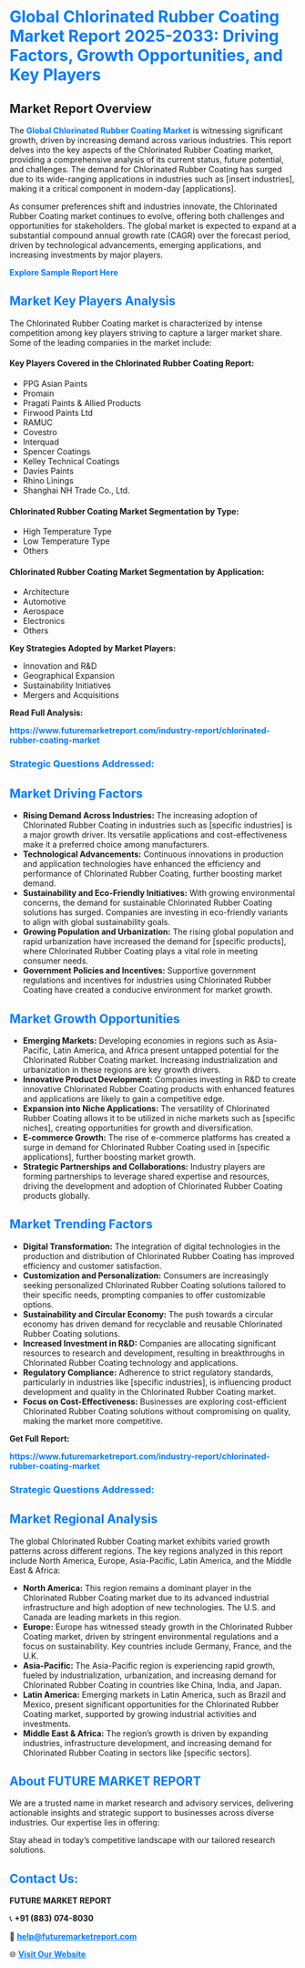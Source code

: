 <h1 style="color: #007BFF;">Global Chlorinated Rubber Coating Market Report 2025-2033: Driving Factors, Growth Opportunities, and Key Players</h1>

<section id="overview">
<h2>Market Report Overview</h2>
<p>The <a href="https://www.futuremarketreport.com/industry-report/chlorinated-rubber-coating-market" style="color: #007BFF; text-decoration: none;"><strong>Global Chlorinated Rubber Coating Market</strong></a> is witnessing significant growth, driven by increasing demand across various industries. This report delves into the key aspects of the Chlorinated Rubber Coating market, providing a comprehensive analysis of its current status, future potential, and challenges. The demand for Chlorinated Rubber Coating has surged due to its wide-ranging applications in industries such as [insert industries], making it a critical component in modern-day [applications].</p>
<p>As consumer preferences shift and industries innovate, the Chlorinated Rubber Coating market continues to evolve, offering both challenges and opportunities for stakeholders. The global market is expected to expand at a substantial compound annual growth rate (CAGR) over the forecast period, driven by technological advancements, emerging applications, and increasing investments by major players.</p>
</section>

<section id="overview">
<p><a href="https://www.futuremarketreport.com/request-sample/reportId=86979" style="color: #007BFF; text-decoration: none;"><strong>Explore Sample Report Here</strong></a></p>
</section>

<section id="key-players">
<h2 style="color: #007BFF;">Market Key Players Analysis</h2>
<p>The Chlorinated Rubber Coating market is characterized by intense competition among key players striving to capture a larger market share. Some of the leading companies in the market include:</p>
<h4>Key Players Covered in the Chlorinated Rubber Coating Report:</h4>
<ul><li>PPG Asian Paints</li><li>Promain</li><li>Pragati Paints &amp; Allied Products</li><li>Firwood Paints Ltd</li><li>RAMUC</li><li>Covestro</li><li>Interquad</li><li>Spencer Coatings</li><li>Kelley Technical Coatings</li><li>Davies Paints</li><li>Rhino Linings</li><li>Shanghai NH Trade Co., Ltd.</li></ul>
<h4>Chlorinated Rubber Coating Market Segmentation by Type:</h4>
<ul><li>High Temperature Type</li><li>Low Temperature Type</li><li>Others</li></ul>

<h4>Chlorinated Rubber Coating Market Segmentation by Application:</h4>
<ul><li>Architecture</li><li>Automotive</li><li>Aerospace</li><li>Electronics</li><li>Others</li></ul>
<p><strong>Key Strategies Adopted by Market Players:</strong></p>
<ul>
<li>Innovation and R&D</li>
<li>Geographical Expansion</li>
<li>Sustainability Initiatives</li>
<li>Mergers and Acquisitions</li>
</ul>
</section>

<section>
<p><strong>Read Full Analysis: </strong></p><a href="https://www.futuremarketreport.com/industry-report/chlorinated-rubber-coating-market" style="color: #007BFF; text-decoration: none;"><strong>https://www.futuremarketreport.com/industry-report/chlorinated-rubber-coating-market</strong></a>
<h3 style="color: #007BFF;">Strategic Questions Addressed:</h3>
</section>

<section id="driving-factors">
<h2 style="color: #007BFF;">Market Driving Factors</h2>
<ul>
<li><strong>Rising Demand Across Industries:</strong> The increasing adoption of Chlorinated Rubber Coating in industries such as [specific industries] is a major growth driver. Its versatile applications and cost-effectiveness make it a preferred choice among manufacturers.</li>
<li><strong>Technological Advancements:</strong> Continuous innovations in production and application technologies have enhanced the efficiency and performance of Chlorinated Rubber Coating, further boosting market demand.</li>
<li><strong>Sustainability and Eco-Friendly Initiatives:</strong> With growing environmental concerns, the demand for sustainable Chlorinated Rubber Coating solutions has surged. Companies are investing in eco-friendly variants to align with global sustainability goals.</li>
<li><strong>Growing Population and Urbanization:</strong> The rising global population and rapid urbanization have increased the demand for [specific products], where Chlorinated Rubber Coating plays a vital role in meeting consumer needs.</li>
<li><strong>Government Policies and Incentives:</strong> Supportive government regulations and incentives for industries using Chlorinated Rubber Coating have created a conducive environment for market growth.</li>
</ul>
</section>

<section id="growth-opportunities">
<h2 style="color: #007BFF;">Market Growth Opportunities</h2>
<ul>
<li><strong>Emerging Markets:</strong> Developing economies in regions such as Asia-Pacific, Latin America, and Africa present untapped potential for the Chlorinated Rubber Coating market. Increasing industrialization and urbanization in these regions are key growth drivers.</li>
<li><strong>Innovative Product Development:</strong> Companies investing in R&D to create innovative Chlorinated Rubber Coating products with enhanced features and applications are likely to gain a competitive edge.</li>
<li><strong>Expansion into Niche Applications:</strong> The versatility of Chlorinated Rubber Coating allows it to be utilized in niche markets such as [specific niches], creating opportunities for growth and diversification.</li>
<li><strong>E-commerce Growth:</strong> The rise of e-commerce platforms has created a surge in demand for Chlorinated Rubber Coating used in [specific applications], further boosting market growth.</li>
<li><strong>Strategic Partnerships and Collaborations:</strong> Industry players are forming partnerships to leverage shared expertise and resources, driving the development and adoption of Chlorinated Rubber Coating products globally.</li>
</ul>
</section>

<section id="trending-factors">
<h2 style="color: #007BFF;">Market Trending Factors</h2>
<ul>
<li><strong>Digital Transformation:</strong> The integration of digital technologies in the production and distribution of Chlorinated Rubber Coating has improved efficiency and customer satisfaction.</li>
<li><strong>Customization and Personalization:</strong> Consumers are increasingly seeking personalized Chlorinated Rubber Coating solutions tailored to their specific needs, prompting companies to offer customizable options.</li>
<li><strong>Sustainability and Circular Economy:</strong> The push towards a circular economy has driven demand for recyclable and reusable Chlorinated Rubber Coating solutions.</li>
<li><strong>Increased Investment in R&D:</strong> Companies are allocating significant resources to research and development, resulting in breakthroughs in Chlorinated Rubber Coating technology and applications.</li>
<li><strong>Regulatory Compliance:</strong> Adherence to strict regulatory standards, particularly in industries like [specific industries], is influencing product development and quality in the Chlorinated Rubber Coating market.</li>
<li><strong>Focus on Cost-Effectiveness:</strong> Businesses are exploring cost-efficient Chlorinated Rubber Coating solutions without compromising on quality, making the market more competitive.</li>
</ul>
</section>

<section>
<p><strong>Get Full Report: </strong></p><a href="https://www.futuremarketreport.com/industry-report/chlorinated-rubber-coating-market" style="color: #007BFF; text-decoration: none;"><strong>https://www.futuremarketreport.com/industry-report/chlorinated-rubber-coating-market</strong></a>
<h3 style="color: #007BFF;">Strategic Questions Addressed:</h3>
</section>


<section id="regional-analysis">
<h2 style="color: #007BFF;">Market Regional Analysis</h2>
<p>The global Chlorinated Rubber Coating market exhibits varied growth patterns across different regions. The key regions analyzed in this report include North America, Europe, Asia-Pacific, Latin America, and the Middle East & Africa:</p>
<ul>
<li><strong>North America:</strong> This region remains a dominant player in the Chlorinated Rubber Coating market due to its advanced industrial infrastructure and high adoption of new technologies. The U.S. and Canada are leading markets in this region.</li>
<li><strong>Europe:</strong> Europe has witnessed steady growth in the Chlorinated Rubber Coating market, driven by stringent environmental regulations and a focus on sustainability. Key countries include Germany, France, and the U.K.</li>
<li><strong>Asia-Pacific:</strong> The Asia-Pacific region is experiencing rapid growth, fueled by industrialization, urbanization, and increasing demand for Chlorinated Rubber Coating in countries like China, India, and Japan.</li>
<li><strong>Latin America:</strong> Emerging markets in Latin America, such as Brazil and Mexico, present significant opportunities for the Chlorinated Rubber Coating market, supported by growing industrial activities and investments.</li>
<li><strong>Middle East & Africa:</strong> The region’s growth is driven by expanding industries, infrastructure development, and increasing demand for Chlorinated Rubber Coating in sectors like [specific sectors].</li>
</ul>
</section>

<footer>
<h2 style="color: #007BFF;">About FUTURE MARKET REPORT</h2>
<p>We are a trusted name in market research and advisory services, delivering actionable insights and strategic support to businesses across diverse industries. Our expertise lies in offering:</p>

<p>Stay ahead in today’s competitive landscape with our tailored research solutions.</p>

<h2 style="color: #007BFF;">Contact Us:</h2>
<p><strong>FUTURE MARKET REPORT</strong></p>
<p>📞 <strong>+91 (883) 074-8030</strong></p>
<p>📧 <strong><a href="mailto:help@futuremarketreport.com" style="color: #007BFF;">help@futuremarketreport.com</a></strong></p>
<p>🌐 <strong><a href="https://www.futuremarketreport.com/" style="color: #007BFF;">Visit Our Website</a></strong></p>
</footer>